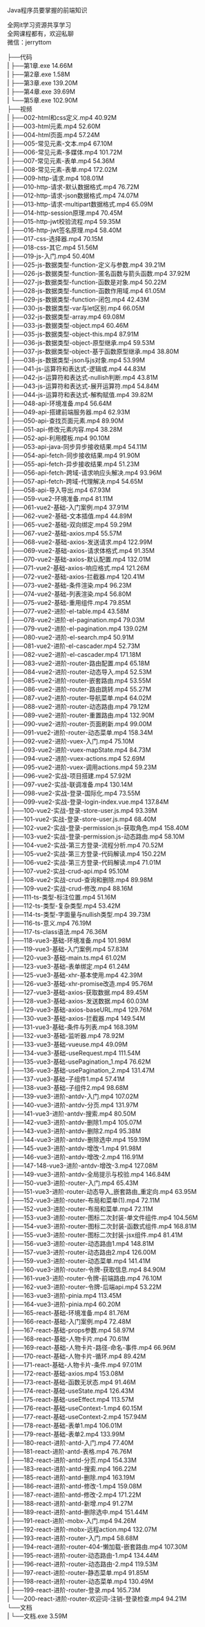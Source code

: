 Java程序员要掌握的前端知识

全网it学习资源共享学习<br>全网课程都有，欢迎私聊<br>微信：jerryttom<br>

├──代码<br> | ├──第1章.exe 14.66M<br> | ├──第2章.exe 1.58M<br> | ├──第3章.exe 139.20M<br> | ├──第4章.exe 39.69M<br> | └──第5章.exe 102.90M<br> ├──视频<br> | ├──002-html和css定义.mp4 40.92M<br> | ├──003-html元素.mp4 52.60M<br> | ├──004-html页面.mp4 57.24M<br> | ├──005-常见元素-文本.mp4 67.10M<br> | ├──006-常见元素-多媒体.mp4 101.72M<br> | ├──007-常见元素-表单.mp4 54.36M<br> | ├──008-常见元素-表单.mp4 172.02M<br> | ├──009-http-请求.mp4 108.01M<br> | ├──010-http-请求-默认数据格式.mp4 76.72M<br> | ├──012-http-请求-json数据格式.mp4 74.07M<br> | ├──013-http-请求-multipart数据格式.mp4 65.09M<br> | ├──014-http-session原理.mp4 70.45M<br> | ├──015-http-jwt校验流程.mp4 59.35M<br> | ├──016-http-jwt签名原理.mp4 58.40M<br> | ├──017-css-选择器.mp4 70.15M<br> | ├──018-css-其它.mp4 51.56M<br> | ├──019-js-入门.mp4 50.40M<br> | ├──025-js-数据类型-function-定义与参数.mp4 39.21M<br> | ├──026-js-数据类型-function-匿名函数与箭头函数.mp4 37.92M<br> | ├──027-js-数据类型-function-函数是对象.mp4 50.22M<br> | ├──028-js-数据类型-function-函数作用域.mp4 61.05M<br> | ├──029-js-数据类型-function-闭包.mp4 42.43M<br> | ├──030-js-数据类型-var与let区别.mp4 66.05M<br> | ├──032-js-数据类型-array.mp4 69.08M<br> | ├──033-js-数据类型-object.mp4 60.46M<br> | ├──035-js-数据类型-object-this.mp4 87.91M<br> | ├──036-js-数据类型-object-原型继承.mp4 59.53M<br> | ├──037-js-数据类型-object-基于函数原型继承.mp4 38.80M<br> | ├──038-js-数据类型-json与js对象.mp4 53.99M<br> | ├──041-js-运算符和表达式-逻辑或.mp4 44.83M<br> | ├──042-js-运算符和表达式-nullish判断.mp4 43.81M<br> | ├──043-js-运算符和表达式-展开运算符.mp4 54.84M<br> | ├──044-js-运算符和表达式-解构赋值.mp4 39.82M<br> | ├──048-api-环境准备.mp4 56.64M<br> | ├──049-api-搭建前端服务器.mp4 62.93M<br> | ├──050-api-查找页面元素.mp4 89.90M<br> | ├──051-api-修改元素内容.mp4 38.28M<br> | ├──052-api-利用模板.mp4 90.10M<br> | ├──053-api-java-同步异步接收结果.mp4 54.11M<br> | ├──054-api-fetch-同步接收结果.mp4 91.90M<br> | ├──055-api-fetch-异步接收结果.mp4 51.23M<br> | ├──056-api-fetch-跨域-请求响应头解决.mp4 93.96M<br> | ├──057-api-fetch-跨域-代理解决.mp4 54.65M<br> | ├──058-api-导入导出.mp4 67.93M<br> | ├──059-vue2-环境准备.mp4 81.11M<br> | ├──061-vue2-基础-入门案例.mp4 37.91M<br> | ├──062-vue2-基础-文本插值.mp4 44.89M<br> | ├──065-vue2-基础-双向绑定.mp4 59.29M<br> | ├──067-vue2-基础-axios.mp4 55.57M<br> | ├──068-vue2-基础-axios-发送请求.mp4 122.99M<br> | ├──069-vue2-基础-axios-请求体格式.mp4 91.35M<br> | ├──070-vue2-基础-axios-默认配置.mp4 132.01M<br> | ├──071-vue2-基础-axios-响应格式.mp4 121.26M<br> | ├──072-vue2-基础-axios-拦截器.mp4 120.41M<br> | ├──073-vue2-基础-条件渲染.mp4 96.23M<br> | ├──074-vue2-基础-列表渲染.mp4 56.80M<br> | ├──075-vue2-基础-重用组件.mp4 79.85M<br> | ├──077-vue2-进阶-el-table.mp4 43.58M<br> | ├──078-vue2-进阶-el-pagination.mp4 79.03M<br> | ├──079-vue2-进阶-el-pagination.mp4 139.02M<br> | ├──080-vue2-进阶-el-search.mp4 50.91M<br> | ├──081-vue2-进阶-el-cascader.mp4 52.73M<br> | ├──082-vue2-进阶-el-cascader.mp4 171.18M<br> | ├──083-vue2-进阶-router-路由配置.mp4 65.18M<br> | ├──084-vue2-进阶-router-动态导入.mp4 52.53M<br> | ├──085-vue2-进阶-router-嵌套路由.mp4 53.55M<br> | ├──086-vue2-进阶-router-路由跳转.mp4 55.27M<br> | ├──087-vue2-进阶-router-导航菜单.mp4 64.02M<br> | ├──088-vue2-进阶-router-动态路由.mp4 79.12M<br> | ├──089-vue2-进阶-router-重置路由.mp4 132.90M<br> | ├──090-vue2-进阶-router-页面刷新.mp4 99.00M<br> | ├──091-vue2-进阶-router-动态菜单.mp4 158.34M<br> | ├──092-vue2-进阶-vuex-入门.mp4 75.10M<br> | ├──093-vue2-进阶-vuex-mapState.mp4 84.73M<br> | ├──094-vue2-进阶-vuex-actions.mp4 52.69M<br> | ├──095-vue2-进阶-vuex-调用actions.mp4 59.23M<br> | ├──096-vue2-实战-项目搭建.mp4 57.92M<br> | ├──097-vue2-实战-联调准备.mp4 130.14M<br> | ├──098-vue2-实战-登录-国际化.mp4 73.55M<br> | ├──099-vue2-实战-登录-login-index.vue.mp4 137.84M<br> | ├──100-vue2-实战-登录-store-user.js.mp4 93.39M<br> | ├──101-vue2-实战-登录-store-user.js.mp4 68.40M<br> | ├──102-vue2-实战-登录-permission.js-获取角色.mp4 158.40M<br> | ├──103-vue2-实战-登录-permission.js-动态路由.mp4 58.10M<br> | ├──104-vue2-实战-第三方登录-流程分析.mp4 70.52M<br> | ├──105-vue2-实战-第三方登录-代码解读.mp4 150.22M<br> | ├──106-vue2-实战-第三方登录-代码解读.mp4 71.01M<br> | ├──107-vue2-实战-crud-api.mp4 95.10M<br> | ├──108-vue2-实战-crud-查询和删除.mp4 89.98M<br> | ├──109-vue2-实战-crud-修改.mp4 88.16M<br> | ├──111-ts-类型-标注位置.mp4 51.16M<br> | ├──112-ts-类型-复杂类型.mp4 53.42M<br> | ├──114-ts-类型-字面量与nullish类型.mp4 39.73M<br> | ├──116-ts-意义.mp4 76.19M<br> | ├──117-ts-class语法.mp4 76.36M<br> | ├──118-vue3-基础-环境准备.mp4 101.98M<br> | ├──119-vue3-基础-入门案例.mp4 57.83M<br> | ├──120-vue3-基础-main.ts.mp4 61.02M<br> | ├──123-vue3-基础-表单绑定.mp4 61.24M<br> | ├──125-vue3-基础-xhr-基本使用.mp4 42.39M<br> | ├──126-vue3-基础-xhr-promise改造.mp4 95.76M<br> | ├──127-vue3-基础-axios-获取数据.mp4 89.45M<br> | ├──128-vue3-基础-axios-发送数据.mp4 60.03M<br> | ├──129-vue3-基础-axios-baseURL.mp4 129.76M<br> | ├──130-vue3-基础-axios-拦截器.mp4 149.54M<br> | ├──131-vue3-基础-条件与列表.mp4 168.39M<br> | ├──132-vue3-基础-监听器.mp4 78.92M<br> | ├──133-vue3-基础-vueuse.mp4 49.09M<br> | ├──134-vue3-基础-useRequest.mp4 111.54M<br> | ├──135-vue3-基础-usePagination_1.mp4 76.62M<br> | ├──136-vue3-基础-usePagination_2.mp4 131.47M<br> | ├──137-vue3-基础-子组件1.mp4 57.41M<br> | ├──138-vue3-基础-子组件2.mp4 98.68M<br> | ├──139-vue3-进阶-antdv-入门.mp4 107.02M<br> | ├──140-vue3-进阶-antdv-分页.mp4 131.97M<br> | ├──141-vue3-进阶-antdv-搜索.mp4 80.50M<br> | ├──142-vue3-进阶-antdv-删除1.mp4 105.07M<br> | ├──143-vue3-进阶-antdv-删除2.mp4 95.38M<br> | ├──144-vue3-进阶-antdv-删除选中.mp4 159.19M<br> | ├──145-vue3-进阶-antdv-增改-1.mp4 91.98M<br> | ├──146-vue3-进阶-antdv-增改-2.mp4 116.91M<br> | ├──147-148-vue3-进阶-antdv-增改-3.mp4 127.08M<br> | ├──149-vue3-进阶-antdv-全局提示与校验.mp4 146.84M<br> | ├──150-vue3-进阶-router-入门.mp4 65.43M<br> | ├──151-vue3-进阶-router-动态导入_嵌套路由_重定向.mp4 63.95M<br> | ├──152-vue3-进阶-router-布局和菜单(1).mp4 72.11M<br> | ├──152-vue3-进阶-router-布局和菜单.mp4 72.11M<br> | ├──153-vue3-进阶-router-图标二次封装-单文件组件.mp4 104.56M<br> | ├──154-vue3-进阶-router-图标二次封装-函数式组件.mp4 168.81M<br> | ├──155-vue3-进阶-router-图标二次封装-jsx组件.mp4 81.41M<br> | ├──156-vue3-进阶-router-动态路由1.mp4 148.81M<br> | ├──157-vue3-进阶-router-动态路由2.mp4 126.00M<br> | ├──159-vue3-进阶-router-动态菜单.mp4 141.41M<br> | ├──160-vue3-进阶-router-令牌-获取信息.mp4 84.90M<br> | ├──161-vue3-进阶-router-令牌-前端路由.mp4 76.10M<br> | ├──162-vue3-进阶-router-令牌-后端api.mp4 53.22M<br> | ├──163-vue3-进阶-pinia.mp4 113.45M<br> | ├──164-vue3-进阶-pinia.mp4 60.20M<br> | ├──165-react-基础-环境准备.mp4 81.76M<br> | ├──166-react-基础-入门案例.mp4 72.48M<br> | ├──167-react-基础-props参数.mp4 58.97M<br> | ├──168-react-基础-人物卡片.mp4 70.61M<br> | ├──169-react-基础-人物卡片-路径-命名-事件.mp4 66.96M<br> | ├──170-react-基础-人物卡片-循环.mp4 89.42M<br> | ├──171-react-基础-人物卡片-条件.mp4 97.01M<br> | ├──172-react-基础-axios.mp4 153.08M<br> | ├──173-react-基础-函数无状态.mp4 91.46M<br> | ├──174-react-基础-useState.mp4 126.43M<br> | ├──175-react-基础-useEffect.mp4 113.57M<br> | ├──176-react-基础-useContext-1.mp4 60.15M<br> | ├──177-react-基础-useContext-2.mp4 157.94M<br> | ├──178-react-基础-表单1.mp4 106.01M<br> | ├──179-react-基础-表单2.mp4 133.99M<br> | ├──180-react-进阶-antd-入门.mp4 77.40M<br> | ├──181-react-进阶-antd-表格.mp4 76.76M<br> | ├──182-react-进阶-antd-分页.mp4 154.33M<br> | ├──183-react-进阶-antd-搜索.mp4 166.22M<br> | ├──185-react-进阶-antd-删除.mp4 163.19M<br> | ├──186-react-进阶-antd-修改-1.mp4 159.08M<br> | ├──187-react-进阶-antd-修改-2.mp4 171.22M<br> | ├──188-react-进阶-antd-新增.mp4 91.27M<br> | ├──189-react-进阶-antd-删除选中.mp4 151.44M<br> | ├──191-react-进阶-mobx-入门.mp4 94.26M<br> | ├──192-react-进阶-mobx-远程action.mp4 132.07M<br> | ├──193-react-进阶-router-入门.mp4 58.68M<br> | ├──194-react-进阶-router-404-懒加载-嵌套路由.mp4 107.30M<br> | ├──195-react-进阶-router-动态路由-1.mp4 134.44M<br> | ├──196-react-进阶-router-动态路由-2.mp4 119.53M<br> | ├──197-react-进阶-router-静态菜单.mp4 91.85M<br> | ├──198-react-进阶-router-动态菜单.mp4 130.49M<br> | ├──199-react-进阶-router-登录.mp4 165.73M<br> | └──200-react-进阶-router-欢迎词-注销-登录检查.mp4 94.21M<br> └──文档<br> | └──文档.exe 3.59M
